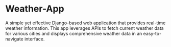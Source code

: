 # Weather-App
A simple yet effective Django-based web application that provides real-time weather information. This app leverages APIs to fetch current weather data for various cities and displays comprehensive weather data in an easy-to-navigate interface.
